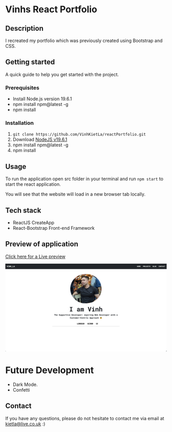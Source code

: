# Vinhs React Portfolio

## Description

I recreated my portfolio which was previously created using Bootstrap and CSS.

## Getting started

A quick guide to help you get started with the project.

### Prerequisites

- Install Node.js version 19.6.1
- npm install npm@latest -g
- npm install


### Installation
1. `git clone https://github.com/VinhKietLa/reactPortfolio.git`
2. Download [NodeJS v19.6.1](https://nodejs.org/en/download/releases/)
3. npm install npm@latest -g
4. npm install


## Usage

To run the application open src folder in your terminal and run `npm start` to start the react application. 

You will see that the website will load in a new browser tab locally.

## Tech stack

- ReactJS CreateApp
- React-Bootstrap Front-end Framework

## Preview of application
[Click here for a Live preview](https://vinhkietla.github.io/reactPortfolio/)

![screenshot of application](./src/components/assets/screenshotofsite.png)

# Future Development

- Dark Mode.
- Confetti

## Contact

If you have any questions, please do not hesitate to contact me via email at kietla@live.co.uk :)